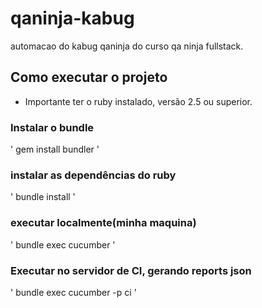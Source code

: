 # qaninja-kabug
automacao do kabug qaninja do curso qa ninja fullstack.

## Como executar o projeto

* Importante ter o ruby instalado, versão 2.5 ou superior.

### Instalar o bundle
'
gem install bundler
'

### instalar as dependências do ruby
'
bundle install
'

### executar localmente(minha maquina)
'
bundle exec cucumber
'

### Executar no servidor de CI, gerando reports json
'
bundle exec cucumber -p ci
'
